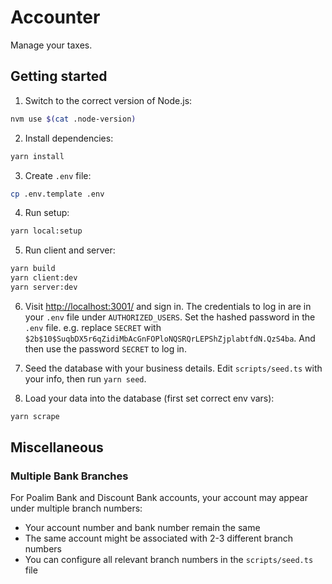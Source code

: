 # Accounter

Manage your taxes.

## Getting started

1. Switch to the correct version of Node.js:

```sh
nvm use $(cat .node-version)
```

2. Install dependencies:

```sh
yarn install
```

3. Create `.env` file:

```sh
cp .env.template .env
```

4. Run setup:

```sh
yarn local:setup
```

5. Run client and server:

```sh
yarn build
yarn client:dev
yarn server:dev
```

6. Visit [http://localhost:3001/](http://localhost:3001/) and sign in. The credentials to log in are
   in your `.env` file under `AUTHORIZED_USERS`. Set the hashed password in the `.env` file. e.g.
   replace `SECRET` with `$2b$10$SuqbDX5r6qZidiMbAcGnFOPloNQSRQrLEPShZjplabtfdN.QzS4ba`. And then
   use the password `SECRET` to log in.

7. Seed the database with your business details. Edit `scripts/seed.ts` with your info, then run
   `yarn seed`.

8. Load your data into the database (first set correct env vars):

```sh
yarn scrape
```

## Miscellaneous

### Multiple Bank Branches

For Poalim Bank and Discount Bank accounts, your account may appear under multiple branch numbers:

- Your account number and bank number remain the same
- The same account might be associated with 2-3 different branch numbers
- You can configure all relevant branch numbers in the `scripts/seed.ts` file
